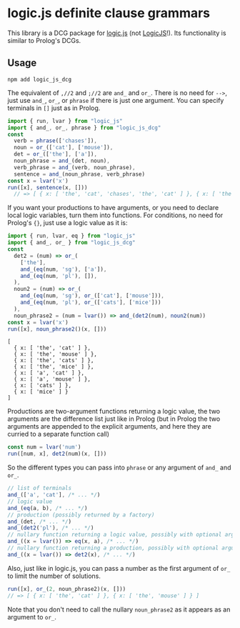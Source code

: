 # logic.js definite clause grammars

This library is a DCG package for [logic.js](https://github.com/shd101wyy/logic.js) (not [LogicJS](https://github.com/mcsoto/LogicJS)!).
Its functionality is similar to Prolog's DCGs.

## Usage

```
npm add logic_js_dcg
```

The equivalent of `,//2` and `;//2` are `and_` and `or_`. There is no need for `-->`, just use `and_`, `or_`, or `phrase` if there is just one argument. You can specify terminals in `[]` just as in Prolog.

```javascript
import { run, lvar } from "logic_js"
import { and_, or_, phrase } from "logic_js_dcg"
const
  verb = phrase(['chases']),
  noun = or_(['cat'], ['mouse']),
  det = or_(['the'], ['a']),
  noun_phrase = and_(det, noun),
  verb_phrase = and_(verb, noun_phrase),
  sentence = and_(noun_phrase, verb_phrase)
const x = lvar('x')
run([x], sentence(x, []))
  // => [ { x: [ 'the', 'cat', 'chases', 'the', 'cat' ] }, { x: [ 'the', 'cat', 'chases', 'the', 'mouse' ] }... 
```

If you want your productions to have arguments, or you need to declare local logic variables, turn them into functions. For conditions, no need for Prolog's `{}`, just use a logic value as it is:  

```javascript
import { run, lvar, eq } from "logic_js"
import { and_, or_ } from "logic_js_dcg"
const
  det2 = (num) => or_(
    ['the'],
    and_(eq(num, 'sg'), ['a']),
    and_(eq(num, 'pl'), []),
  ),
  noun2 = (num) => or_(
    and_(eq(num, 'sg'), or_(['cat'], ['mouse'])),
    and_(eq(num, 'pl'), or_(['cats'], ['mice']))
  ),
  noun_phrase2 = (num = lvar()) => and_(det2(num), noun2(num))
const x = lvar('x')
run([x], noun_phrase2()(x, []))
```

```
[
  { x: [ 'the', 'cat' ] },
  { x: [ 'the', 'mouse' ] },
  { x: [ 'the', 'cats' ] },
  { x: [ 'the', 'mice' ] },
  { x: [ 'a', 'cat' ] },
  { x: [ 'a', 'mouse' ] },
  { x: [ 'cats' ] },
  { x: [ 'mice' ] }
]

```


Productions are two-argument functions returning a logic value, the two arguments are the difference list just like in Prolog (but in Prolog the two arguments are appended to the explicit arguments, and here they are curried to a separate function call)

```javascript
const num = lvar('num')
run([num, x], det2(num)(x, []))
```

So the different types you can pass into `phrase` or any argument of `and_` and `or_`.

```javascript
// list of terminals
and_(['a', 'cat'], /* ... */)
// logic value
and_(eq(a, b), /* ... */)
// production (possibly returned by a factory)
and_(det, /* ... */)
and_(det2('pl'), /* ... */)
// nullary function returning a logic value, possibly with optional arguments
and_((x = lvar()) => eq(x, a), /* ... */)
// nullary function returning a production, possibly with optional arguments
and_((x = lvar()) => det2(x), /* ... */)
```

Also, just like in logic.js, you can pass a number as the first argument of `or_` to limit the number of solutions.

```javascript
run([x], or_(2, noun_phrase2)(x, []))
// => [ { x: [ 'the', 'cat' ] }, { x: [ 'the', 'mouse' ] } ]
```

Note that you don't need to call the nullary `noun_phrase2` as it appears as an argument to `or_`.

